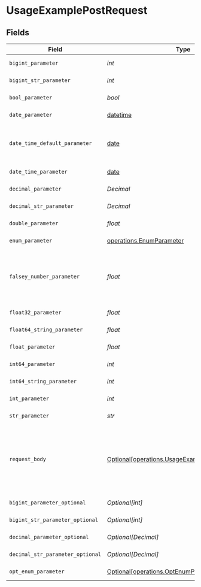 # UsageExamplePostRequest


## Fields

| Field                                                                                                      | Type                                                                                                       | Required                                                                                                   | Description                                                                                                | Example                                                                                                    |
| ---------------------------------------------------------------------------------------------------------- | ---------------------------------------------------------------------------------------------------------- | ---------------------------------------------------------------------------------------------------------- | ---------------------------------------------------------------------------------------------------------- | ---------------------------------------------------------------------------------------------------------- |
| `bigint_parameter`                                                                                         | *int*                                                                                                      | :heavy_check_mark:                                                                                         | An bigint parameter                                                                                        |                                                                                                            |
| `bigint_str_parameter`                                                                                     | *int*                                                                                                      | :heavy_check_mark:                                                                                         | An bigint parameter                                                                                        |                                                                                                            |
| `bool_parameter`                                                                                           | *bool*                                                                                                     | :heavy_check_mark:                                                                                         | A boolean parameter                                                                                        |                                                                                                            |
| `date_parameter`                                                                                           | [datetime](https://docs.python.org/3/library/datetime.html#datetime-objects)                               | :heavy_check_mark:                                                                                         | A date parameter                                                                                           |                                                                                                            |
| `date_time_default_parameter`                                                                              | [date](https://docs.python.org/3/library/datetime.html#date-objects)                                       | :heavy_check_mark:                                                                                         | A date time parameter with a default value                                                                 |                                                                                                            |
| `date_time_parameter`                                                                                      | [date](https://docs.python.org/3/library/datetime.html#date-objects)                                       | :heavy_check_mark:                                                                                         | A date time parameter                                                                                      |                                                                                                            |
| `decimal_parameter`                                                                                        | *Decimal*                                                                                                  | :heavy_check_mark:                                                                                         | A decimal parameter                                                                                        |                                                                                                            |
| `decimal_str_parameter`                                                                                    | *Decimal*                                                                                                  | :heavy_check_mark:                                                                                         | A decimal parameter                                                                                        |                                                                                                            |
| `double_parameter`                                                                                         | *float*                                                                                                    | :heavy_check_mark:                                                                                         | A double parameter                                                                                         |                                                                                                            |
| `enum_parameter`                                                                                           | [operations.EnumParameter](../../models/operations/enumparameter.md)                                       | :heavy_check_mark:                                                                                         | An enum parameter                                                                                          |                                                                                                            |
| `falsey_number_parameter`                                                                                  | *float*                                                                                                    | :heavy_check_mark:                                                                                         | A number parameter that contains a falsey example value                                                    | 0                                                                                                          |
| `float32_parameter`                                                                                        | *float*                                                                                                    | :heavy_check_mark:                                                                                         | A float32 parameter                                                                                        |                                                                                                            |
| `float64_string_parameter`                                                                                 | *float*                                                                                                    | :heavy_check_mark:                                                                                         | A float64 parameter                                                                                        |                                                                                                            |
| `float_parameter`                                                                                          | *float*                                                                                                    | :heavy_check_mark:                                                                                         | A float parameter                                                                                          |                                                                                                            |
| `int64_parameter`                                                                                          | *int*                                                                                                      | :heavy_check_mark:                                                                                         | An int64 parameter                                                                                         |                                                                                                            |
| `int64_string_parameter`                                                                                   | *int*                                                                                                      | :heavy_check_mark:                                                                                         | An int64 parameter                                                                                         |                                                                                                            |
| `int_parameter`                                                                                            | *int*                                                                                                      | :heavy_check_mark:                                                                                         | An integer parameter                                                                                       |                                                                                                            |
| `str_parameter`                                                                                            | *str*                                                                                                      | :heavy_check_mark:                                                                                         | A string parameter                                                                                         | example 1                                                                                                  |
| `request_body`                                                                                             | [Optional[operations.UsageExamplePostRequestBody]](../../models/operations/usageexamplepostrequestbody.md) | :heavy_minus_sign:                                                                                         | A request body that contains fields with different formats for testing example generation                  |                                                                                                            |
| `bigint_parameter_optional`                                                                                | *Optional[int]*                                                                                            | :heavy_minus_sign:                                                                                         | An bigint parameter                                                                                        |                                                                                                            |
| `bigint_str_parameter_optional`                                                                            | *Optional[int]*                                                                                            | :heavy_minus_sign:                                                                                         | An bigint parameter                                                                                        |                                                                                                            |
| `decimal_parameter_optional`                                                                               | *Optional[Decimal]*                                                                                        | :heavy_minus_sign:                                                                                         | A decimal parameter                                                                                        |                                                                                                            |
| `decimal_str_parameter_optional`                                                                           | *Optional[Decimal]*                                                                                        | :heavy_minus_sign:                                                                                         | A decimal parameter                                                                                        |                                                                                                            |
| `opt_enum_parameter`                                                                                       | [Optional[operations.OptEnumParameter]](../../models/operations/optenumparameter.md)                       | :heavy_minus_sign:                                                                                         | An enum parameter                                                                                          | value3                                                                                                     |